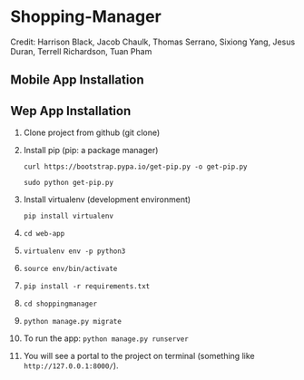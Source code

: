 # Shopping-Manager
Credit: Harrison Black, Jacob Chaulk, Thomas Serrano, Sixiong Yang, Jesus Duran, Terrell Richardson, Tuan Pham

## Mobile App Installation
## Wep App Installation
1. Clone project from github (git clone)
2. Install pip (pip: a package manager)

    ```curl https://bootstrap.pypa.io/get-pip.py -o get-pip.py```

	```sudo python get-pip.py```
3. Install virtualenv (development environment)

    ```pip install virtualenv```
4. ```cd web-app```
5. ```virtualenv env -p python3```
6. ```source env/bin/activate```
7. ```pip install -r requirements.txt```
8. ```cd shoppingmanager```
9. ```python manage.py migrate```
10. To run the app: ```python manage.py runserver```
11. You will see a portal to the project on terminal (something like ```http://127.0.0.1:8000/```). 